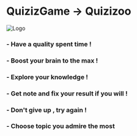 # QuizizGame -> Quizizoo

![Logo](https://user-images.githubusercontent.com/122745903/235230762-af3b9066-5cbf-4b89-b024-aa141e36a696.png)

### - Have a quality spent time  !
### - Boost your brain to the max !
### - Explore your knowledge !
### - Get note and fix your result if you will !
### - Don't give up , try again !
### - Choose topic you admire the most
